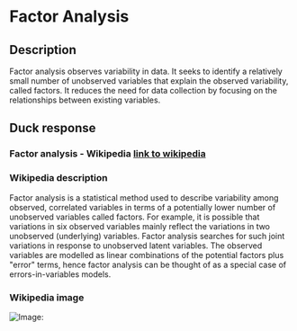 



# Factor Analysis

## Description


Factor analysis observes variability in data. It seeks to identify a relatively small number of unobserved variables that explain the observed variability, called factors. It reduces the need for data collection by focusing on the relationships between existing variables.

## Duck response

### Factor analysis - Wikipedia [link to wikipedia](https://en.wikipedia.org/wiki/Factor_analysis)

### Wikipedia description


Factor analysis is a statistical method used to describe variability among observed, correlated variables in terms of a potentially lower number of unobserved variables called factors. For example, it is possible that variations in six observed variables mainly reflect the variations in two unobserved (underlying) variables. Factor analysis searches for such joint variations in response to unobserved latent variables. The observed variables are modelled as linear combinations of the potential factors plus "error" terms, hence factor analysis can be thought of as a special case of errors-in-variables models.

### Wikipedia image


![Image: ](https://tse2.mm.bing.net/th?id=OIP.-e3Ylcxm9C6Q2SeizFA3-gHaEK&pid=Api)